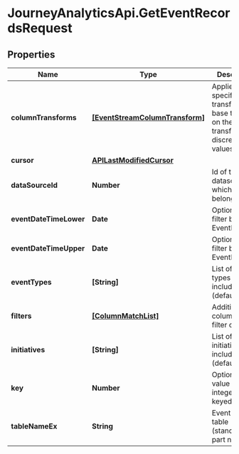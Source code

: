# JourneyAnalyticsApi.GetEventRecordsRequest

## Properties

Name | Type | Description | Notes
------------ | ------------- | ------------- | -------------
**columnTransforms** | [**[EventStreamColumnTransform]**](EventStreamColumnTransform.md) | Applies the specified transforms to base the result on the transformed discrete values | [optional] 
**cursor** | [**APILastModifiedCursor**](APILastModifiedCursor.md) |  | [optional] 
**dataSourceId** | **Number** | Id of the datasource to which table belongs. | [optional] 
**eventDateTimeLower** | **Date** | Optionally filter by EventDateTime | [optional] 
**eventDateTimeUpper** | **Date** | Optionally filter by EventDateTime | [optional] 
**eventTypes** | **[String]** | List of event types to include (default to all) | [optional] 
**filters** | [**[ColumnMatchList]**](ColumnMatchList.md) | Additional columns to filter on | [optional] 
**initiatives** | **[String]** | List of initiatives to include (default to all) | [optional] 
**key** | **Number** | Optional Key value (the integer re-keyed value) | [optional] 
**tableNameEx** | **String** | Event Stream table (standard two part name ex) | [optional] 


